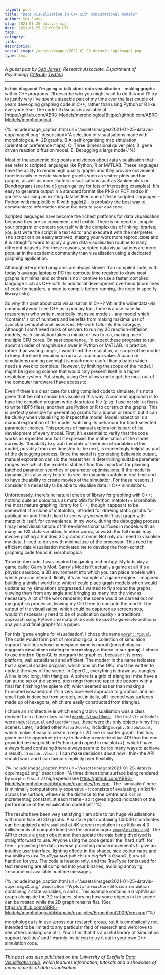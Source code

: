```yaml
---
layout: post
title: "Data visualisation in C++ with computational models"
author: Seb James
slug: 2021-01-25-datavis-cpp
date: 2021-01-25 12:00:00 UTC
tags: 
category:
link:
description:
social_image: /assets/images/2021-01-25-datavis-cpp/image1.png
type: text
---
```


*A guest post by [Seb James](https://www.sheffield.ac.uk/psychology/people/research/sebastian-james-0), Research Associate, Department of Psychology ([GitHub](https://github.com/sebjameswml); [Twitter](https://twitter.com/sebjames)).*

---

In this blog post I'm going to talk about data visualisation - making graphs - within C++ programs. I'll describe why you might want to do this and I'll try to justify why I've spent a sizeable part of my time over the last couple of years developing graphing code in C++, rather than using Python or R like everyone else! The code I'll discuss is available at [https://github.com/ABRG-Models/morphologica](https://github.com/ABRG-Models/morphologica).

{% include image_caption.html url="/assets/images/2021-01-25-datavis-cpp/image0.png" description="A selection of visualisations made with morphologica. A: 2D graphs. B A: self-organising map simulation (orientation preference maps). C: Three dimensional quiver plot. D: gene driven reaction diffusion model. E: Debugging a large model."%}

Most of the academic blog posts and videos about data visualisation that I see refer to scripted languages like Python, R or MATLAB. These languages have the ability to render high quality graphs and they provide convenient function calls to create standard graphs such as scatter plots and bar graphs, as well as more esoteric visualisations such as Sankey plots or Dendrograms (see the [d3 graph gallery](https://www.d3-graph-gallery.com/index.html) for lots of interesting examples). It's easy to generate output in a standard format like PNG or PDF and so if you’re visualising an existing dataset then one of these scripted languages – Python with [matplotlib](https://matplotlib.org/) or R with [ggplot2](https://www.r-graph-gallery.com/ggplot2-package.html) – is probably the best way to communicate information about the data to your audience.

Scripted languages have become the richest platforms for data visualisation because they are so convenient and flexible. There is no need to compile your program or concern yourself with the complexities of linking libraries; you just write the script in a text editor and execute it with the interpreter. The script can be easily archived, making your work more reproducible and it is straightforward to apply a given data visualisation routine to many different datasets. For these reasons, scripted data visualisations are more popular in the academic community than visualisation using a dedicated graphing application.

Although interpreted programs are always slower than compiled code, with today's average laptop or PC the compute time required to draw most graphs is minimal and so there is no incentive to use a faster, compiled language such as C++ with its additional development overhead (more lines of code for headers, a need to compile before running, the need to specify library links).

So why this post about data visualisation in C++? While the wider data-vis community won’t see C++ as a primary tool, there is a use case for researchers who write numerically intensive models - any model which 'contains' a lot of numbers and benefits from making maximal use of available computational resources. My work falls into this category. Although I don't need racks of servers to run my 2D reaction-diffusion models, each simulation takes a minute or two to run, making use of multiple CPU cores. On past experience, I'd expect these programs to run about an order of magnitude slower in Python or MATLAB. In practice, rather than waiting longer, I would limit the resolution, or scope of the model to keep the time it required to run at an optimum value. A batch of simulations running overnight is much more useful than a batch which needs a week to complete. However, by limiting the scope of the model, I might be ignoring science that would only present itself in a higher resolution system. Put simply, using C++ allows me to get the most out of the computer hardware I have access to.

Even if there's a clear case for using compiled code to simulate, it's not a given that the data should be visualised this way. A common approach is to have the compiled program write data into a file (plug: I use `morph::HdfData` to write HDF5 files), and then use Python or R to construct the graphs. This is perfectly sensible for generating graphs for a journal or report, but it can be clunky when visualising to inspect the model.  Model inspection is a manual exploration of the model, watching its behaviour for hand-selected parameter choices. This process of manual exploration is part of the development of every model. First, it's essential to verify that the code works as expected and that it expresses the mathematics of the model correctly. The ability to graph the state of the internal variables of the model, possibly from one timestep to the next, is exceedingly helpful as part of the debugging process. Once the model is generating believable output, manual exploration  can aid the researcher in determining suitable parameter ranges over which the model is stable. I find this important for planning batched parameter searches or parameter optimisations. If the model is dynamic, it is also very helpful to see the dynamics unfold in real-time and to have the ability to create movies of the simulation. For these reasons, I consider it a necessity to be able to visualise data in C++ simulations.

Unfortunately, there's no natural choice of library for graphing with C++; nothing quite as ubiquitous as matplotlib for Python. [matplot++](https://alandefreitas.github.io/matplotplusplus/) is probably the most mature graphing library for C++, though it appears to be somewhat of a clone of matplotlib, intended for drawing static graphs for publication, and I find it hard to see why you wouldn't just graph with matplotlib itself, for convenience. In my work, during the debugging process I may need visualisations of three-dimensional surfaces in models with as many as 100 state variables. In other words, to watch the full model may involve plotting a hundred 3D graphs at once! Not only do I need to visualise my data, I need to do so with minimal use of the processor. This need for efficient data visualisation motivated me to develop the from-scratch graphing code found in morphologica.

To write the code, I was inspired by gaming technology. My kids play a game called Garry's Mod. Garry's Mod isn't actually a game at all, it's a physics sandbox; a 3D environment into which you can place models with which you can interact. Really, it's an example of a game engine. I imagined building a similar world into which I could place graph models which would update as my simulations progressed. I wanted to fly around the graphs, viewing them from any angle and bringing as many into the view as necessary. A lot of the work rendering the scene would be carried out on my graphics processor, leaving my CPU free to compute the model. The output of the visualisation, which could be captured as screenshots, wouldn't necessarily need to be of publication quality - a traditional approach using Python and matplotlib could be used to generate additional analysis and final graphs for a paper.

For this 'game engine for visualisation', I chose the name [`morph::Visual`](https://github.com/ABRG-Models/morphologica/blob/main/morph/Visual.h). The code would form part of morphologica, a collection of simulation support facilities whose namespace name is morph (morphologica suggests simulations relating to morphology, a theme in our group). I chose to use modern OpenGL to program the graphics, because it is cross-platform, well established and efficient. The modern in the name indicates that a special shader program, which runs on the GPU, must be written to update the view of the scene. In OpenGL, everything is drawn as triangles. A line is two long, thin triangles. A sphere is a grid of triangles; mine have a fan at the top of the sphere, then rings from the top to the bottom, with a final fan finishing the sphere off, which seemed easier than making a truncated icosahedron! It's a very low-level approach to graphics, and no small task to develop from scratch, but initially, all I needed was surfaces made up of hexagons, which are easily constructed from triangles.

I chose an architecture in which each graph visualisation was a class derived from a base class called [`morph::VisualModel`](https://github.com/ABRG-Models/morphologica/blob/main/morph/VisualModel.h). The first `VisualModels` were [`HexGridVisual`](https://github.com/ABRG-Models/morphologica/blob/main/morph/HexGridVisual.h) and [`CoordArrows`](https://github.com/ABRG-Models/morphologica/blob/main/morph/CoordArrows.h); these were the only objects in my first scenes. Later, I added other `VisualModels`, including `morph::GraphVisual`, which makes it easy to create a regular 2D line or scatter graph. This has given me the opportunity to try to develop a more intuitive API than the one provided by matplotlib in Python (and copied in matplot++), which I have always found confusing (there always seem to be too many ways to achieve a result). In `morph::Visual`, I can make decisions about how I think the API should work and I can favour simplicity over flexibility.

{% include image_caption.html url="/assets/images/2021-01-25-datavis-cpp/image2.png" description="A three dimensional surface being rendered by `morph::Visual` at high speed (see https://github.com/ABRG-Models/morphologica/blob/main/examples/fps.cpp). The 'simulation' here is minimally computationally expensive - it consists of evaluating sin(kr)/kr across the surface, where r is the distance to the centre and k is an incrementing constant, at each frame - so it gives a good indication of the performance of the visualisation code itself."%}

The results have been very satisfying. I am able to run huge visualisations with more than 50 3D graphs. A surface plot containing 145000 coordinates can be updated and visualised at 4K screen resolution in as little as 4.3 milliseconds of compute time (see the morphologica [`examples/fps.cpp`](https://github.com/ABRG-Models/morphologica/blob/main/examples/fps.cpp)). The API to create a graph object and then update the data being displayed is straightforward to use. Anyone using the code gets all the 'hard stuff' for free - projecting the data, reverse projecting mouse movements to give an intuitive user interface, lighting effects in the shader, nice colour maps and the ability to use TrueType text (which is a big faff in OpenGL!) are all handled for you. The code is header-only, and the TrueType fonts used for text rendering are all compiled into your binaries, avoiding annoying 'resource not available' runtime messages.

{% include image_caption.html url="/assets/images/2021-01-25-datavis-cpp/image2.png" description="A plot of a reaction-diffusion simulation containing 2 state variables, n and c. This example contains a GraphVisual graph alongside the 3D surfaces, showing how some objects in the scene can be rotated while the 2D graph remains flat. (See https://github.com/ABRG-Models/morphologica/blob/main/examples/Ermentrout2009/erm.cpp)"%}

morphologica is in use across our research group, but it is emphatically not intended to be limited to any particular field of research and we'd love to see others making use of it. You'll find that it's a useful library of 'simulation support facilities' and I warmly invite you to try it out in your own C++ simulation code.

---

*This post was also published on the University of Sheffield [Data Visualisation hub](https://dataviz.shef.ac.uk/), which features information, tutorials and a showcase of many aspects of data visualisation.*
